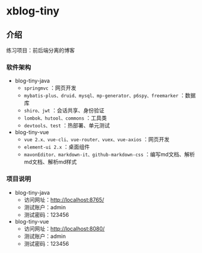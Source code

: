 # xblog-tiny

## 介绍

练习项目：前后端分离的博客

### 软件架构

- blog-tiny-java
  - `springmvc` ：网页开发
  - `mybatis-plus、druid、mysql、mp-generator、p6spy、freemarker` ：数据库
  - `shiro、jwt` ：会话共享、身份验证
  - `lombok、hutool、commons` ：工具类
  - `devtools、test` ：热部署、单元测试
- blog-tiny-vue
  - `vue 2.x、vue-cli、vue-router、vuex、vue-axios` ：网页开发
  - `element-ui 2.x` ：桌面组件
  - `mavonEditor、markdown-it、github-markdown-css` ：编写md文档、解析md文档、解析md样式

### 项目说明

- blog-tiny-java
  - 访问网址：<http://localhost:8765/>
  - 测试账户：admin
  - 测试密码：123456
- blog-tiny-vue
  - 访问网址：<http://localhost:8080/>
  - 测试账户：admin
  - 测试密码：123456
  
